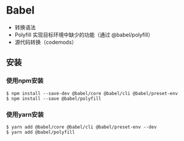 # Babel

- 转换语法
- Polyfill 实现目标环境中缺少的功能（通过 @babel/polyfill）
- 源代码转换（codemods）

## 安装

### 使用npm安装

```shell
$ npm install --save-dev @babel/core @babel/cli @babel/preset-env
$ npm install --save @babel/polyfill
```

### 使用yarn安装

```shell
$ yarn add @babel/core @babel/cli @babel/preset-env --dev
$ yarn add @babel/polyfill
```

